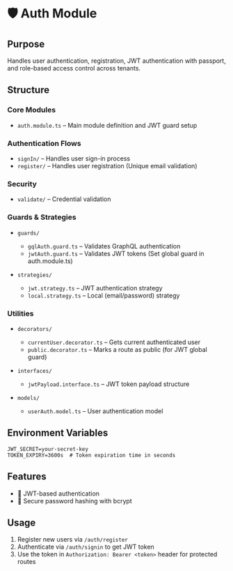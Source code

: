 # 🛡️ Auth Module

## Purpose

Handles user authentication, registration, JWT authentication with passport, and role-based access control across tenants.

## Structure

### Core Modules

- `auth.module.ts` – Main module definition and JWT guard setup

### Authentication Flows

- `signIn/` – Handles user sign-in process
- `register/` – Handles user registration (Unique email validation)

### Security

- `validate/` – Credential validation

### Guards & Strategies

- `guards/`
  - `gqlAuth.guard.ts` – Validates GraphQL authentication
  - `jwtAuth.guard.ts` – Validates JWT tokens (Set global guard in auth.module.ts)

- `strategies/`
  - `jwt.strategy.ts` – JWT authentication strategy
  - `local.strategy.ts` – Local (email/password) strategy

### Utilities

- `decorators/`
  - `currentUser.decorator.ts` – Gets current authenticated user
  - `public.decorator.ts` – Marks a route as public (for JWT global guard)

- `interfaces/`
  - `jwtPayload.interface.ts` – JWT token payload structure

- `models/`
  - `userAuth.model.ts` – User authentication model

## Environment Variables

```env
JWT_SECRET=your-secret-key
TOKEN_EXPIRY=3600s  # Token expiration time in seconds
```

## Features

- 🔐 JWT-based authentication
- 🔑 Secure password hashing with bcrypt

## Usage

1. Register new users via `/auth/register`
2. Authenticate via `/auth/signin` to get JWT token
3. Use the token in `Authorization: Bearer <token>` header for protected routes
